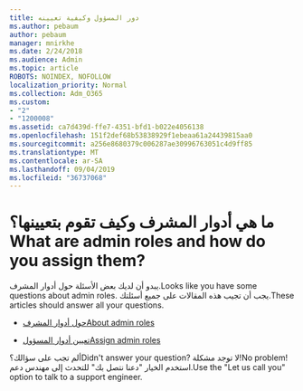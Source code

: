 ```yaml
---
title: دور المسؤول وكيفية تعيينه
ms.author: pebaum
author: pebaum
manager: mnirkhe
ms.date: 2/24/2018
ms.audience: Admin
ms.topic: article
ROBOTS: NOINDEX, NOFOLLOW
localization_priority: Normal
ms.collection: Adm_O365
ms.custom:
- "2"
- "1200008"
ms.assetid: ca7d439d-ffe7-4351-bfd1-b022e4056138
ms.openlocfilehash: 151f2def68b53838929f1ebeaa61a24439815aa0
ms.sourcegitcommit: a256e8680379c006287ae30996763051c4d9ff85
ms.translationtype: MT
ms.contentlocale: ar-SA
ms.lasthandoff: 09/04/2019
ms.locfileid: "36737068"
---
```

# <a name="what-are-admin-roles-and-how-do-you-assign-them"></a><span data-ttu-id="5be6e-102">ما هي أدوار المشرف وكيف تقوم بتعيينها؟</span><span class="sxs-lookup"><span data-stu-id="5be6e-102">What are admin roles and how do you assign them?</span></span>

<span data-ttu-id="5be6e-103">يبدو أن لديك بعض الأسئلة حول أدوار المشرف.</span><span class="sxs-lookup"><span data-stu-id="5be6e-103">Looks like you have some questions about admin roles.</span></span> <span data-ttu-id="5be6e-104">يجب أن تجيب هذه المقالات على جميع أسئلتك.</span><span class="sxs-lookup"><span data-stu-id="5be6e-104">These articles should answer all your questions.</span></span>
  
- [<span data-ttu-id="5be6e-105">حول أدوار المشرف</span><span class="sxs-lookup"><span data-stu-id="5be6e-105">About admin roles</span></span>](https://docs.microsoft.com/office365/admin/add-users/about-admin-roles)

- [<span data-ttu-id="5be6e-106">تعيين أدوار المسؤول</span><span class="sxs-lookup"><span data-stu-id="5be6e-106">Assign admin roles</span></span>](https://docs.microsoft.com/office365/admin/add-users/assign-admin-roles)

<span data-ttu-id="5be6e-107">ألم تجب على سؤالك؟</span><span class="sxs-lookup"><span data-stu-id="5be6e-107">Didn't answer your question?</span></span> <span data-ttu-id="5be6e-108">لا توجد مشكلة!</span><span class="sxs-lookup"><span data-stu-id="5be6e-108">No problem!</span></span> <span data-ttu-id="5be6e-109">استخدم الخيار "دعنا نتصل بك" للتحدث إلى مهندس دعم.</span><span class="sxs-lookup"><span data-stu-id="5be6e-109">Use the "Let us call you" option to talk to a support engineer.</span></span>
  